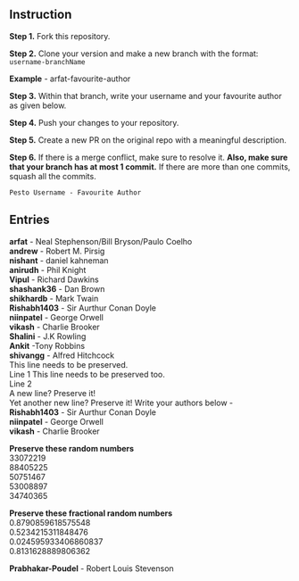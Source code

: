 ## Instruction

**Step 1.** Fork this repository.

**Step 2.** Clone your version and make a new branch with the format: `username-branchName`

**Example** - arfat-favourite-author

**Step 3.** Within that branch, write your username and your favourite author as given below.

**Step 4.** Push your changes to your repository.

**Step 5.** Create a new PR on the original repo with a meaningful description.

**Step 6.** If there is a merge conflict, make sure to resolve it. **Also, make sure that your branch has at most 1 commit.** If there are more than one commits, squash all the commits.

`Pesto Username - Favourite Author`

## Entries

**arfat** - Neal Stephenson/Bill Bryson/Paulo Coelho  
**andrew** - Robert M. Pirsig  
**nishant** - daniel kahneman  
**anirudh** - Phil Knight  
**Vipul** - Richard Dawkins  
**shashank36** - Dan Brown  
**shikhardb** - Mark Twain  
**Rishabh1403** - Sir Aurthur Conan Doyle  
**niinpatel** - George Orwell  
**vikash** - Charlie Brooker  
**Shalini** - J.K Rowling  
**Ankit** -Tony Robbins  
**shivangg** - Alfred Hitchcock  
This line needs to be preserved.  
Line 1
This line needs to be preserved too.  
Line 2  
A new line? Preserve it!  
Yet another new line? Preserve it!
Write your authors below -  
**Rishabh1403** - Sir Aurthur Conan Doyle  
**niinpatel** - George Orwell  
**vikash** - Charlie Brooker

**Preserve these random numbers**  
33072219  
88405225   
50751467     
53008897   
34740365  

**Preserve these fractional random numbers**  
0.8790859618575548  
0.5234215311848476   
0.024595933406860837     
0.8131628889806362   

**Prabhakar-Poudel** - Robert Louis Stevenson
